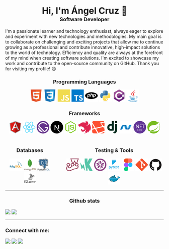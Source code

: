 <h1 align="center">Hi, I'm Ángel Cruz 🚀</h1>
<h3 style="text-align: center;margin-block: -1.2rem 1.2rem">Software Developer</h3>

I'm a passionate learner and technology enthusiast, always eager to explore and experiment with new technologies and
methodologies. My main goal is to collaborate on challenging and exciting projects that allow me to continue growing as
a professional and contribute innovative, high-impact solutions to the world of technology. Efficiency and quality are
always at the forefront of my mind when creating software solutions. I'm excited to showcase my work and contribute to
the open-source community on GitHub. Thank you for visiting my profile! 😄

<h3 align="center">Programming Languages</h3>
<div style="display: inline_block;margin-top: -1.2rem" align="center"><br>
  <img alt="HTML-icon" height="40" width="40" src="https://raw.githubusercontent.com/devicons/devicon/master/icons/html5/html5-original.svg">
  <img alt="CSS-icon" height="40" width="40" src="https://raw.githubusercontent.com/devicons/devicon/master/icons/css3/css3-original.svg">
  <img alt="JavaScript-icon" height="40" width="40" src="https://raw.githubusercontent.com/devicons/devicon/master/icons/javascript/javascript-plain.svg">
  <img alt="TypeScript-icon" height="40" width="40" src="https://raw.githubusercontent.com/devicons/devicon/master/icons/typescript/typescript-plain.svg">
  <img alt="PHP-icon" height="40" width="40" src="https://raw.githubusercontent.com/devicons/devicon/master/icons/php/php-plain.svg">
  <img alt="Python-icon" height="40" width="40" src="https://raw.githubusercontent.com/devicons/devicon/master/icons/python/python-original.svg">
  <img alt="CSharp-icon" height="40" width="40" src="https://raw.githubusercontent.com/devicons/devicon/master/icons/csharp/csharp-original.svg">
  <img alt="Java-icon" height="40" width="40" src="https://raw.githubusercontent.com/devicons/devicon/master/icons/java/java-original.svg">
</div>

<h3 align="center">Frameworks</h3>
<div style="display: inline_block;margin-top: -1.2rem" align="center"><br>
  <img alt="Angular-icon" height="40" width="40" src="https://raw.githubusercontent.com/devicons/devicon/master/icons/angularjs/angularjs-original.svg">
  <img alt="React-icon" height="40" width="40" src="https://raw.githubusercontent.com/devicons/devicon/master/icons/react/react-original.svg">
  <img alt="Gatsby-icon" height="40" width="40" src="https://raw.githubusercontent.com/devicons/devicon/master/icons/gatsby/gatsby-original.svg">
  <img alt="NextJS-icon" height="40" width="40" src="https://raw.githubusercontent.com/devicons/devicon/master/icons/nextjs/nextjs-original.svg">
  <img alt="NodeJS-icon" height="40" width="40" src="https://raw.githubusercontent.com/devicons/devicon/master/icons/nodejs/nodejs-original.svg">
  <img alt="NestJS-icon" height="40" width="40" src="https://raw.githubusercontent.com/devicons/devicon/master/icons/nestjs/nestjs-plain.svg">
  <img alt="Laravel-icon" height="40" width="40" src="https://raw.githubusercontent.com/devicons/devicon/master/icons/laravel/laravel-plain.svg">
  <img alt="Django-icon" height="40" width="40" src="https://raw.githubusercontent.com/devicons/devicon/master/icons/django/django-plain.svg">
  <img alt="DotNet-icon" height="40" width="40" src="https://raw.githubusercontent.com/devicons/devicon/master/icons/dot-net/dot-net-original.svg">
  <img alt="DotNet Core-icon" height="40" width="40" src="https://raw.githubusercontent.com/devicons/devicon/master/icons/dotnetcore/dotnetcore-original.svg">
  <img alt="SpringBoot-icon" height="40" width="40" src="https://raw.githubusercontent.com/devicons/devicon/master/icons/spring/spring-original.svg">
</div>

<div style="display: flex;justify-content: center; gap: 2rem">
  <div style="display: inline_block" align="center"><br>
    <h3 align="center">Databases</h3>
    <img alt="MySQL-icon" height="40" width="40" src="https://raw.githubusercontent.com/devicons/devicon/master/icons/mysql/mysql-original-wordmark.svg">
    <img alt="MongoDB-icon" height="40" width="40" src="https://raw.githubusercontent.com/devicons/devicon/master/icons/mongodb/mongodb-original-wordmark.svg">
    <img alt="PostgreSQL-icon" height="40" width="40" src="https://raw.githubusercontent.com/devicons/devicon/master/icons/postgresql/postgresql-original-wordmark.svg">
    <img alt="SQL Server-icon" height="40" width="40" src="https://raw.githubusercontent.com/devicons/devicon/master/icons/microsoftsqlserver/microsoftsqlserver-plain-wordmark.svg">
  </div>

  <div style="display: inline_block" align="center"><br>
    <h3 align="center">Testing & Tools</h3>
    <img alt="Jest-icon" height="40" width="40" src="https://raw.githubusercontent.com/devicons/devicon/master/icons/jest/jest-plain.svg">
    <img alt="Karma-icon" height="40" width="40" src="https://raw.githubusercontent.com/devicons/devicon/master/icons/karma/karma-plain.svg">
    <img alt="Jasmine-icon" height="40" width="40" src="https://raw.githubusercontent.com/devicons/devicon/master/icons/jasmine/jasmine-plain.svg">
    <img alt="Pytest-icon" height="40" width="40" src="https://raw.githubusercontent.com/devicons/devicon/master/icons/pytest/pytest-plain-wordmark.svg">
    <img alt="Figma-icon" height="40" width="40" src="https://raw.githubusercontent.com/devicons/devicon/master/icons/figma/figma-original.svg">
    <img alt="Git-icon" height="40" width="40" src="https://raw.githubusercontent.com/devicons/devicon/master/icons/git/git-plain.svg">
    <img alt="GitHub-icon" height="40" width="40" src="https://raw.githubusercontent.com/devicons/devicon/master/icons/github/github-original.svg">
    <img alt="Docker-icon" height="40" width="40" src="https://raw.githubusercontent.com/devicons/devicon/master/icons/docker/docker-original.svg">
  </div>
</div>

---

<h3 align="center">Github stats</h3>
 <div>
  <img height="180em" src="https://github-readme-stats.vercel.app/api?username=angelcruzl&show_icons=true&theme=dracula&include_all_commits=true&count_private=true"/>
  <img height="180em" src="https://github-readme-stats.vercel.app/api/top-langs/?username=angelcruzl&layout=compact&langs_count=8&theme=dracula"/>
</div>

---

<h3 align="left">Connect with me:</h3>

<a href = "mailto:langelcruzlara@gmail.com"><img src="https://img.shields.io/badge/-Gmail-%23333?style=for-the-badge&logo=gmail&logoColor=white" target="_blank"></a>
<a href = "https://twitter.com/angel_cruzl"><img src="https://img.shields.io/badge/Twitter-1DA1F2?style=for-the-badge&logo=twitter&logoColor=white" target="_blank"></a>
<a href="https://www.linkedin.com/in/luis-%C3%A1ngel-cruz-lara-202779198/" target="_blank"><img src="https://img.shields.io/badge/-LinkedIn-%230077B5?style=for-the-badge&logo=linkedin&logoColor=white" target="_blank"></a>
